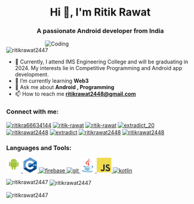<h1 align="center">Hi 👋, I'm Ritik Rawat</h1>
<h3 align="center">A passionate Android developer from India</h3>
<img align="right" alt="Coding" width="400" src="https://cdn.dribbble.com/users/1162077/screenshots/3848914/programmer.gif”>

<p align="left"> <img src="https://komarev.com/ghpvc/?username=ritikrawat2447&label=Profile%20views&color=0e75b6&style=flat" alt="ritikrawat2447" /> </p>

- 📝 Currently, I attend IMS Engineering College and will be graduating in 2024. My interests lie in Competitive Programming and Android app development. 
- 🌱 I’m currently learning **Web3**
- 💬 Ask me about **Android , Programming**
- 📫 How to reach me **ritikrawat2448@gmail.com**

<h3 align="left">Connect with me:</h3>
<p align="left">
<a href="https://twitter.com/ritikra66634144" target="blank"><img align="center" src="https://raw.githubusercontent.com/rahuldkjain/github-profile-readme-generator/master/src/images/icons/Social/twitter.svg" alt="ritikra66634144" height="30" width="40" /></a>
<a href="https://linkedin.com/in/ritik-rawat" target="blank"><img align="center" src="https://raw.githubusercontent.com/rahuldkjain/github-profile-readme-generator/master/src/images/icons/Social/linked-in-alt.svg" alt="ritik-rawat" height="30" width="40" /></a>
<a href="https://stackoverflow.com/users/ritik-rawat" target="blank"><img align="center" src="https://raw.githubusercontent.com/rahuldkjain/github-profile-readme-generator/master/src/images/icons/Social/stack-overflow.svg" alt="ritik-rawat" height="30" width="40" /></a>
<a href="https://www.codechef.com/users/extradict_20" target="blank"><img align="center" src="https://cdn.jsdelivr.net/npm/simple-icons@3.1.0/icons/codechef.svg" alt="extradict_20" height="30" width="40" /></a>
<a href="https://www.hackerrank.com/ritikrawat2448" target="blank"><img align="center" src="https://raw.githubusercontent.com/rahuldkjain/github-profile-readme-generator/master/src/images/icons/Social/hackerrank.svg" alt="ritikrawat2448" height="30" width="40" /></a>
<a href="https://codeforces.com/profile/extradict" target="blank"><img align="center" src="https://raw.githubusercontent.com/rahuldkjain/github-profile-readme-generator/master/src/images/icons/Social/codeforces.svg" alt="extradict" height="30" width="40" /></a>
<a href="https://www.leetcode.com/ritikrawat2448" target="blank"><img align="center" src="https://raw.githubusercontent.com/rahuldkjain/github-profile-readme-generator/master/src/images/icons/Social/leet-code.svg" alt="ritikrawat2448" height="30" width="40" /></a>
<a href="https://auth.geeksforgeeks.org/user/ritikrawat2448" target="blank"><img align="center" src="https://raw.githubusercontent.com/rahuldkjain/github-profile-readme-generator/master/src/images/icons/Social/geeks-for-geeks.svg" alt="ritikrawat2448" height="30" width="40" /></a>
</p>

<h3 align="left">Languages and Tools:</h3>
<p align="left"> <a href="https://developer.android.com" target="_blank" rel="noreferrer"> <img src="https://raw.githubusercontent.com/devicons/devicon/master/icons/android/android-original-wordmark.svg" alt="android" width="40" height="40"/> </a> <a href="https://www.w3schools.com/cpp/" target="_blank" rel="noreferrer"> <img src="https://raw.githubusercontent.com/devicons/devicon/master/icons/cplusplus/cplusplus-original.svg" alt="cplusplus" width="40" height="40"/> </a> <a href="https://firebase.google.com/" target="_blank" rel="noreferrer"> <img src="https://www.vectorlogo.zone/logos/firebase/firebase-icon.svg" alt="firebase" width="40" height="40"/> </a> <a href="https://git-scm.com/" target="_blank" rel="noreferrer"> <img src="https://www.vectorlogo.zone/logos/git-scm/git-scm-icon.svg" alt="git" width="40" height="40"/> </a> <a href="https://www.java.com" target="_blank" rel="noreferrer"> <img src="https://raw.githubusercontent.com/devicons/devicon/master/icons/java/java-original.svg" alt="java" width="40" height="40"/> </a> <a href="https://developer.mozilla.org/en-US/docs/Web/JavaScript" target="_blank" rel="noreferrer"> <img src="https://raw.githubusercontent.com/devicons/devicon/master/icons/javascript/javascript-original.svg" alt="javascript" width="40" height="40"/> </a> <a href="https://kotlinlang.org" target="_blank" rel="noreferrer"> <img src="https://www.vectorlogo.zone/logos/kotlinlang/kotlinlang-icon.svg" alt="kotlin" width="40" height="40"/> </a> </p>

<p><img align="left" src="https://github-readme-stats.vercel.app/api/top-langs?username=ritikrawat2447&show_icons=true&locale=en&layout=compact" alt="ritikrawat2447" /></p>

<p>&nbsp;<img align="center" src="https://github-readme-stats.vercel.app/api?username=ritikrawat2447&show_icons=true&locale=en" alt="ritikrawat2447" /></p>

<p><img align="center" src="https://github-readme-streak-stats.herokuapp.com/?user=ritikrawat2447&" alt="ritikrawat2447" /></p>
